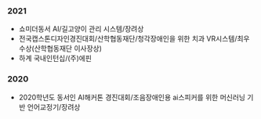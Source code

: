 ### 2021
- 쇼미더동서 AI/길고양이 관리 시스템/장려상
- 전국캡스톤디자인경진대회/산학협동재단/청각장애인을 위한 치과 VR시스템/최우수상(산학협동재단 이사장상)
- 하계 국내인턴십/(주)에핀
### 2020
- 2020학년도 동서인 AI해커톤 경진대회/조음장애인용 ai스피커를 위한 머신러닝 기반 언어교정기/장려상

<!--
**JoHojeong/JoHojeong** is a ✨ _special_ ✨ repository because its `README.md` (this file) appears on your GitHub profile.

Here are some ideas to get you started:

- 🔭 I’m currently working on ...
- 🌱 I’m currently learning ...
- 👯 I’m looking to collaborate on ...
- 🤔 I’m looking for help with ...
- 💬 Ask me about ...
- 📫 How to reach me: ...
- 😄 Pronouns: ...
- ⚡ Fun fact: ...
-->
